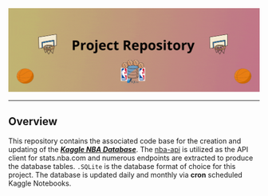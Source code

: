 <div align='center'>
    <img src="docs/_static/img/gh-cover.gif"/>
</div>

<!---
---

<div align="center">
    <h3>Contents</h2>
    <a href=#overview>Overview</a>  ·
    <a href=#accessing-further-documentation> Accessing Further Documentation</a>  ·
    <a href=#contributing> Contributing</a>
  <br><br>
</div>
--->

---

## Overview

This repository contains the associated code base for the creation and updating of the [**_Kaggle NBA Database_**](https://www.kaggle.com/wyattowalsh/basketball). The [nba-api](https://github.com/swar/nba_api) is utilized as the API client for stats.nba.com and numerous endpoints are extracted to produce the database tables. `.SQLite` is the database format of choice for this project. The database is updated daily and monthly via **cron** scheduled Kaggle Notebooks.

<!---
---

## Accessing Further Documentation

---

## Contributing

--->
